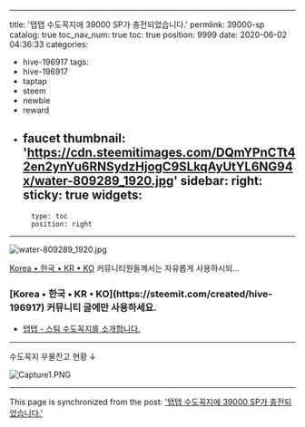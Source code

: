 
---
title: '탭탭 수도꼭지에 39000 SP가 충전되었습니다.'
permlink: 39000-sp
catalog: true
toc_nav_num: true
toc: true
position: 9999
date: 2020-06-02 04:36:33
categories:
- hive-196917
tags:
- hive-196917
- taptap
- steem
- newbie
- reward
- faucet
thumbnail: 'https://cdn.steemitimages.com/DQmYPnCTt42en2ynYu6RNSydzHjogC9SLkqAyUtYL6NG94x/water-809289_1920.jpg'
sidebar:
    right:
        sticky: true
widgets:
    -
        type: toc
        position: right
---


![water-809289_1920.jpg](https://cdn.steemitimages.com/DQmYPnCTt42en2ynYu6RNSydzHjogC9SLkqAyUtYL6NG94x/water-809289_1920.jpg)
 
[Korea • 한국 • KR • KO](https://steemit.com/created/hive-196917) 커뮤니티원들께서는 자유롭게 사용하시되...

 <h3>[Korea • 한국 • KR • KO](https://steemit.com/created/hive-196917) 커뮤니티 글에만 사용하세요. </h3>



* [탭탭 - 스팀 수도꼭지를 소개합니다.](https://steemit.com/hive-196917/@taptap/3bzzdk)

---


수도꼭지 우물잔고 현황 ↓ 


![Capture1.PNG](https://cdn.steemitimages.com/DQmaRjMzBrZmbTAdwFNFd3Pi21wqNJvaCoTCGJC1YvQAANQ/Capture1.PNG)

- - -

This page is synchronized from the post: ['탭탭 수도꼭지에 39000 SP가 충전되었습니다.'](https://steemit.com/@jaydih/39000-sp)
